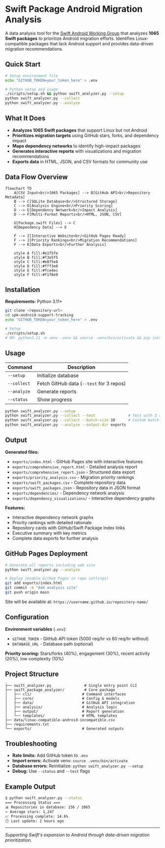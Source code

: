 # Swift Package Android Migration Analysis

A data analysis tool for the [Swift Android Working Group](https://www.swift.org/ecosystem/android/) that analyzes **1065 Swift packages** to prioritize Android migration efforts. Identifies Linux-compatible packages that lack Android support and provides data-driven migration recommendations.

## Quick Start

```bash
# Setup environment file
echo "GITHUB_TOKEN=your_token_here" > .env

# Python setup and usage
./scripts/setup.sh && python swift_analyzer.py --setup
python swift_analyzer.py --collect
python swift_analyzer.py --analyze
```

## What It Does

- **Analyzes 1065 Swift packages** that support Linux but not Android
- **Prioritizes migration targets** using GitHub stars, forks, and dependency impact
- **Maps dependency networks** to identify high-impact packages
- **Generates interactive reports** with visualizations and migration recommendations
- **Exports data** in HTML, JSON, and CSV formats for community use

## Data Flow Overview

```mermaid
flowchart TD
    A[CSV Input<br/>1065 Packages] --> B[GitHub API<br/>Repository Metadata]
    B --> C[SQLite Database<br/>Structured Storage]
    C --> D[Analysis Engine<br/>Priority Scoring]
    D --> E[Dependency Network<br/>Impact Analysis]
    D --> F[Multi-Format Reports<br/>HTML, JSON, CSV]
    
    G[Package.swift Files] --> C
    H[Dependency Data] --> E
    
    F --> I[Interactive Website<br/>GitHub Pages Ready]
    F --> J[Priority Rankings<br/>Migration Recommendations]
    F --> K[Data Exports<br/>Further Analysis]
    
    style A fill:#e1f5fe
    style B fill:#f3e5f5
    style C fill:#e8f5e8
    style D fill:#fff3e0
    style E fill:#fce4ec
    style F fill:#f1f8e9
```

## Installation

**Requirements:** Python 3.11+

```bash
git clone <repository-url>
cd spm-android-support-tracking
echo "GITHUB_TOKEN=your_token_here" > .env

# Setup
./scripts/setup.sh
# OR: python3.11 -m venv .venv && source .venv/bin/activate && pip install -r requirements.txt
```

## Usage

| Command | Description |
|---------|-------------|
| `--setup` | Initialize database |
| `--collect` | Fetch GitHub data (`--test` for 3 repos) |
| `--analyze` | Generate reports |
| `--status` | Show progress |

```bash
python swift_analyzer.py --setup
python swift_analyzer.py --collect --test               # Test with 3 repos
python swift_analyzer.py --collect --batch-size 10      # Custom batch size
python swift_analyzer.py --analyze --output-dir exports
```

## Output

**Generated files:**
- `exports/index.html` - GitHub Pages site with interactive features
- `exports/comprehensive_report.html` - Detailed analysis report
- `exports/comprehensive_report.json` - Structured data export
- `exports/priority_analysis.csv` - Migration priority rankings
- `exports/swift_packages.csv` - Complete repository data
- `exports/swift_packages.json` - Repository data in JSON format
- `exports/dependencies/` - Dependency network analysis
- `exports/dependency_visualizations/` - Interactive dependency graphs

**Features:**
- Interactive dependency network graphs
- Priority rankings with detailed rationale
- Repository cards with GitHub/Swift Package Index links
- Executive summary with key metrics
- Complete data exports for further analysis

## GitHub Pages Deployment

```bash
# Generate all reports including web site
python swift_analyzer.py --analyze

# Deploy (enable GitHub Pages in repo settings)
git add exports/index.html
git commit -m "Add analysis site"
git push origin main
```

Site will be available at: `https://username.github.io/repository-name/`

## Configuration

**Environment variables** (`.env`):
- `GITHUB_TOKEN` - GitHub API token (5000 req/hr vs 60 req/hr without)
- `DATABASE_URL` - Database path (optional)

**Priority scoring:** Stars/forks (40%), engagement (30%), recent activity (20%), low complexity (10%)

## Project Structure

```
├── swift_analyzer.py               # Single entry point CLI
├── swift_package_analyzer/         # Core package
│   ├── cli/                       # Command interfaces
│   ├── core/                      # Config & models
│   ├── data/                      # GitHub API integration
│   ├── analysis/                  # Analysis logic
│   ├── output/                    # Report generation
│   └── templates/                 # HTML templates
├── data/linux-compatible-android-incompatible.csv
├── requirements.txt
└── exports/                       # Generated outputs
```

## Troubleshooting

- **Rate limits:** Add GitHub token to `.env`
- **Import errors:** Activate venv: `source .venv/bin/activate`  
- **Database errors:** Reinitialize: `python swift_analyzer.py --setup`
- **Debug:** Use `--status` and `--test` flags

## Example Output

```bash
$ python swift_analyzer.py --status
=== Processing Status ===
📊 Repositories in database: 156 / 1065
⭐ Average stars: 1,247
📈 Processing complete: 14.6%
🕒 Last update: 2 hours ago
```

---

*Supporting Swift's expansion to Android through data-driven migration prioritization.*